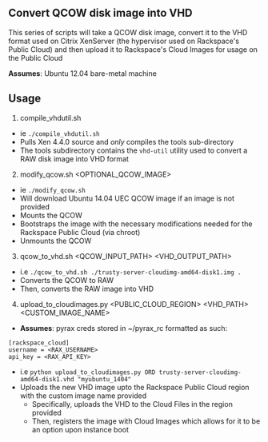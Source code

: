 ## Convert QCOW disk image into VHD

This series of scripts will take a QCOW disk image, convert it to the VHD format used on Citrix XenServer (the hypervisor used on Rackspace's Public Cloud) and then upload it to Rackspace's Cloud Images for usage on the Public Cloud
 
  __Assumes__: Ubuntu 12.04 bare-metal machine

## Usage
  
  1. compile_vhdutil.sh
   * ie `./compile_vhdutil.sh`
   * Pulls Xen 4.4.0 source and *only* compiles the tools sub-directory
   * The tools subdirectory contains the `vhd-util` utility used to convert a RAW disk image into VHD format
  
  2. modify_qcow.sh <OPTIONAL_QCOW_IMAGE>
   * ie `./modify_qcow.sh`
   * Will download Ubuntu 14.04 UEC QCOW image if an image is not provided
   * Mounts the QCOW
   * Bootstraps the image with the necessary modifications needed for the Rackspace Public Cloud (via chroot)
   * Unmounts the QCOW
  
  3. qcow_to_vhd.sh <QCOW_INPUT_PATH> <VHD_OUTPUT_PATH>
   * i.e `./qcow_to_vhd.sh ./trusty-server-cloudimg-amd64-disk1.img .`
   * Converts the QCOW to RAW
   * Then, converts the RAW image into VHD
  
  4. upload_to_cloudimages.py <PUBLIC_CLOUD_REGION> <VHD_PATH> <CUSTOM_IMAGE_NAME>
   * __Assumes__: pyrax creds stored in ~/pyrax_rc formatted as such:
```
[rackspace_cloud]
username = <RAX_USERNAME>
api_key = <RAX_API_KEY>
```
   * i.e `python upload_to_cloudimages.py ORD trusty-server-cloudimg-amd64-disk1.vhd "myubuntu_1404"`
   * Uploads the new VHD image upto the Rackspace Public Cloud region with the custom image name provided
     * Specifically, uploads the VHD to the Cloud Files in the region provided
     * Then, registers the image with Cloud Images which allows for it to be an option upon instance boot
